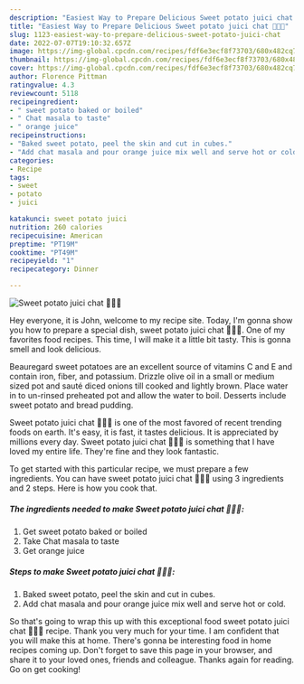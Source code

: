 ```yaml
---
description: "Easiest Way to Prepare Delicious Sweet potato juici chat 🧡🧡🧡"
title: "Easiest Way to Prepare Delicious Sweet potato juici chat 🧡🧡🧡"
slug: 1123-easiest-way-to-prepare-delicious-sweet-potato-juici-chat
date: 2022-07-07T19:10:32.657Z
image: https://img-global.cpcdn.com/recipes/fdf6e3ecf8f73703/680x482cq70/sweet-potato-juici-chat-recipe-main-photo.jpg
thumbnail: https://img-global.cpcdn.com/recipes/fdf6e3ecf8f73703/680x482cq70/sweet-potato-juici-chat-recipe-main-photo.jpg
cover: https://img-global.cpcdn.com/recipes/fdf6e3ecf8f73703/680x482cq70/sweet-potato-juici-chat-recipe-main-photo.jpg
author: Florence Pittman
ratingvalue: 4.3
reviewcount: 5118
recipeingredient:
- " sweet potato baked or boiled"
- " Chat masala to taste"
- " orange juice"
recipeinstructions:
- "Baked sweet potato, peel the skin and cut in cubes."
- "Add chat masala and pour orange juice mix well and serve hot or cold."
categories:
- Recipe
tags:
- sweet
- potato
- juici

katakunci: sweet potato juici 
nutrition: 260 calories
recipecuisine: American
preptime: "PT19M"
cooktime: "PT49M"
recipeyield: "1"
recipecategory: Dinner

---
```



![Sweet potato juici chat 🧡🧡🧡](https://img-global.cpcdn.com/recipes/fdf6e3ecf8f73703/680x482cq70/sweet-potato-juici-chat-recipe-main-photo.jpg)

Hey everyone, it is John, welcome to my recipe site. Today, I'm gonna show you how to prepare a special dish, sweet potato juici chat 🧡🧡🧡. One of my favorites food recipes. This time, I will make it a little bit tasty. This is gonna smell and look delicious.

Beauregard sweet potatoes are an excellent source of vitamins C and E and contain iron, fiber, and potassium. Drizzle olive oil in a small or medium sized pot and sauté diced onions till cooked and lightly brown. Place water in to un-rinsed preheated pot and allow the water to boil. Desserts include sweet potato and bread pudding.

Sweet potato juici chat 🧡🧡🧡 is one of the most favored of recent trending foods on earth. It's easy, it is fast, it tastes delicious. It is appreciated by millions every day. Sweet potato juici chat 🧡🧡🧡 is something that I have loved my entire life. They're fine and they look fantastic.


To get started with this particular recipe, we must prepare a few ingredients. You can have sweet potato juici chat 🧡🧡🧡 using 3 ingredients and 2 steps. Here is how you cook that.

<!--inarticleads1-->

##### The ingredients needed to make Sweet potato juici chat 🧡🧡🧡:

1. Get  sweet potato baked or boiled
1. Take  Chat masala to taste
1. Get  orange juice




<!--inarticleads2-->

##### Steps to make Sweet potato juici chat 🧡🧡🧡:

1. Baked sweet potato, peel the skin and cut in cubes.
1. Add chat masala and pour orange juice mix well and serve hot or cold.




So that's going to wrap this up with this exceptional food sweet potato juici chat 🧡🧡🧡 recipe. Thank you very much for your time. I am confident that you will make this at home. There's gonna be interesting food in home recipes coming up. Don't forget to save this page in your browser, and share it to your loved ones, friends and colleague. Thanks again for reading. Go on get cooking!

